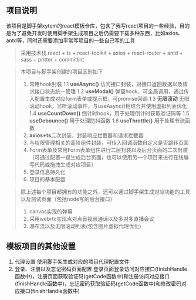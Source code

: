 ## 项目说明

该项目是脚手架xytem的react模板仓库，包含了我写react项目的一些经验，目的是为了避免开发时使用脚手架生成项目之后仍需要下载多种东西，比如axios、antd等，同时还需要添加平常写项目的一些自己写的工具

> 采用技术栈
> react + ts + react-toolkit + axios + react-router + antd + sass + pritter + commitlint

> 本项目与脚手架创建的项目区别如下
>
> 1. 常用hook封装
>    1.1 **useAsync()** 访问接口封装，对接口返回数据以及请求接口状态统一管理
>    1.2 **useModal()** 弹窗hook，可全局调用，通过传入配置生成对应form表单或提示框，可promise回调
>    1.3 **无限滚动** 无限滚动hook，监听滚动事件，与useAsync()相结合并使用虚拟列表优化
>    1.4 **useCountDown()** 倒计时hook，用于处理倒计时获取验证码等
>    1.5 **useDebounce()** 用于处理防抖函数
>    1.6 **useThrottle()** 用于处理节流函数
> 2. **axios+ts**二次封装，封装响应拦截器和请求拦截器
> 3. 与权限管理相关的高阶组件封装，可传入回调函数自定义是否跳转页面
> 4. Form表单及常用Form表单组件进行二层封装以及后台页面的二次封装（可通过配置一键生成后台页面，也可以使用另一个项目来进行在线编写代码或拖拽生成对应项目）
> 5. 登录信息持久化
> 6. 项目的基本配置

> 除上述每个项目都拥有的功能之外，还可以通过脚手架生成对应功能的工具以及测试页面（包括node写的后台接口）
>
> 1. canvas实现的弹幕
> 2. 采用webrtc实现点对点音视频通话以及多对多直播会议
> 3. 瀑布流以及无限滚动列表(包含图片虚拟代理优化)

## 模板项目的其他设置

1. 代理设置
   使用脚手架生成对应的项目代理配置文件
2. 登录、注册以及忘记密码页面配置
   登录页面登录访问对应接口(finishHandle函数中)，注册页面获取验证码(getCode函数中)和注册访问对应接口(finishHandle函数中)，忘记密码获取验证码(getCode函数中)和修改密码对应接口(finishHandle函数中)
